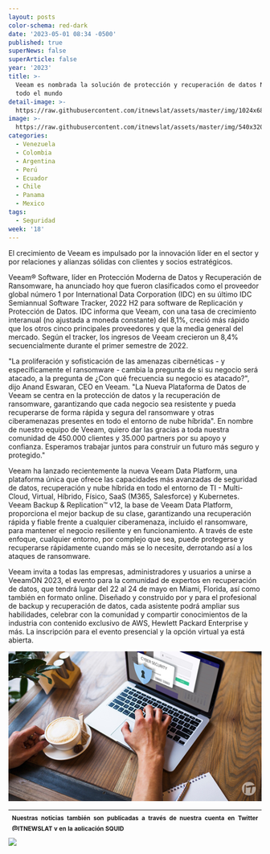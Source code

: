 ```yaml
---
layout: posts
color-schema: red-dark
date: '2023-05-01 08:34 -0500'
published: true
superNews: false
superArticle: false
year: '2023'
title: >-
  Veeam es nombrada la solución de protección y recuperación de datos Nº1 en
  todo el mundo
detail-image: >-
  https://raw.githubusercontent.com/itnewslat/assets/master/img/1024x680/laptop-segura-g.jpg
image: >-
  https://raw.githubusercontent.com/itnewslat/assets/master/img/540x320/laptop-segura-p.jpg
categories:
  - Venezuela
  - Colombia
  - Argentina
  - Perú
  - Ecuador
  - Chile
  - Panama
  - Mexico
tags:
  - Seguridad
week: '18'
---
```

El crecimiento de Veeam es impulsado por la innovación líder en el sector y por relaciones y alianzas sólidas con clientes y socios estratégicos.

Veeam® Software, líder en Protección Moderna de Datos y Recuperación de Ransomware, ha anunciado hoy que fueron clasificados como el proveedor global número 1 por International Data Corporation (IDC) en su último IDC Semiannual Software Tracker, 2022 H2 para software de Replicación y Protección de Datos. IDC informa que Veeam, con una tasa de crecimiento interanual (no ajustada a moneda constante) del 8,1%, creció más rápido que los otros cinco principales proveedores y que la media general del mercado. Según el tracker, los ingresos de Veeam crecieron un 8,4% secuencialmente durante el primer semestre de 2022.

"La proliferación y sofisticación de las amenazas cibernéticas - y específicamente el ransomware - cambia la pregunta de si su negocio será atacado, a la pregunta de ¿Con qué frecuencia su negocio es atacado?", dijo Anand Eswaran, CEO en Veeam. "La Nueva Plataforma de Datos de Veeam se centra en la protección de datos y la recuperación de ransomware, garantizando que cada negocio sea resistente y pueda recuperarse de forma rápida y segura del ransomware y otras ciberamenazas presentes en todo el entorno de nube híbrida". En nombre de nuestro equipo de Veeam, quiero dar las gracias a toda nuestra comunidad de 450.000 clientes y 35.000 partners por su apoyo y confianza. Esperamos trabajar juntos para construir un futuro más seguro y protegido."

Veeam ha lanzado recientemente la nueva Veeam Data Platform, una plataforma única que ofrece las capacidades más avanzadas de seguridad de datos, recuperación y nube híbrida en todo el entorno de TI - Multi-Cloud, Virtual, Híbrido, Físico, SaaS (M365, Salesforce) y Kubernetes. Veeam Backup & Replication™ v12, la base de Veeam Data Platform, proporciona el mejor backup de su clase, garantizando una recuperación rápida y fiable frente a cualquier ciberamenaza, incluido el ransomware, para mantener el negocio resiliente y en funcionamiento. A través de este enfoque, cualquier entorno, por complejo que sea, puede protegerse y recuperarse rápidamente cuando más se lo necesite, derrotando así a los ataques de ransomware.

Veeam invita a todas las empresas, administradores y usuarios a unirse a VeeamON 2023, el evento para la comunidad de expertos en recuperación de datos, que tendrá lugar del 22 al 24 de mayo en Miami, Florida, así como también en formato online. Diseñado y construido por y para el profesional de backup y recuperación de datos, cada asistente podrá ampliar sus habilidades, celebrar con la comunidad y compartir conocimientos de la industria con contenido exclusivo de AWS, Hewlett Packard Enterprise y más. La inscripción para el evento presencial y la opción virtual ya está abierta.

![](https://raw.githubusercontent.com/itnewslat/assets/master/img/540x320/laptop-segura-p.jpg)

<table style="height: 42px;" width="569">
<tbody>
<tr>
<td style="text-align: justify;"><sub><strong>Nuestras noticias también son publicadas a través de nuestra cuenta en Twitter <a href="https://twitter.com/itnewslat?lang=es">@ITNEWSLAT</a> y en la aplicación <a href="https://squidapp.co/en/">SQUID</a></strong></sub></td>
</tr>
</tbody>
</table>
<img src="https://tracker.metricool.com/c3po.jpg?hash=56f88a41e39ab42c063cc51676587a04"/>